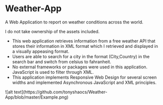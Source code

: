 # Weather-App
A Web Application to report on weather conditions across the world.

I do not take ownership of the assets included.

<ul>
  <li>
This web application retrieves information from a free weather API that stores their information in XML format which I retrieved and displayed in a visually appeasing format.
  </li>
  <li>
Users are able to search for a city in the format (City,Country) in the search bar and switch from celsius to fahranheit.
  </li>
  <li>
No external frameworks or packages were used in this application. JavaScript is used to filter through XML.
  </li>
  <li>
This application implements Responsive Web Design for several screen widths and implemented Asynchronous JavaScript and XML principles.
  </li>
</ul>
![alt text](https://github.com/tonyshaocs/Weather-App/blob/master/Example.png)

